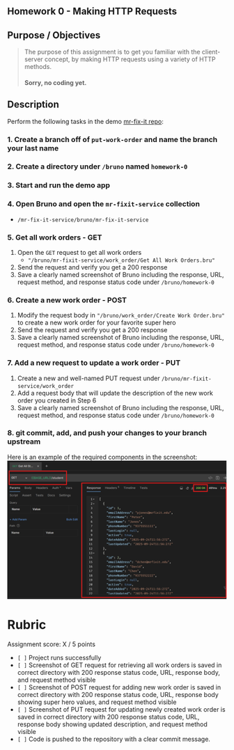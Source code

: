 ## Homework 0 - Making HTTP Requests

## Purpose / Objectives
> The purpose of this assignment is to get you familiar with the client-server concept, by making HTTP requests using a variety of HTTP methods.
> #### Sorry, no coding yet.

## Description

Perform the following tasks in the demo [mr-fix-it repo](https://github.com/WSU-kduncan/mr-fixit-service):

### 1. Create a branch off of `put-work-order` and name the branch your last name

### 2. Create a directory under `/bruno` named `homework-0`

### 3. Start and run the demo app

### 4. Open Bruno and open the `mr-fixit-service` collection
- `/mr-fix-it-service/bruno/mr-fix-it-service`

### 5. Get all work orders - GET
1. Open the `GET` request to get all work orders
    - `"/bruno/mr-fixit-service/work_order/Get All Work Orders.bru"`
2. Send the request and verify you get a 200 response
3. Save a clearly named screenshot of Bruno including the response, URL, request method, and response status code under `/bruno/homework-0`

### 6. Create a new work order - POST
1. Modify the request body in `"/bruno/work_order/Create Work Order.bru"` to create a new work order for your favorite super hero
2. Send the request and verify you get a 200 response
3. Save a clearly named screenshot of Bruno including the response, URL, request method, and response status code under `/bruno/homework-0`

### 7. Add a new request to update a work order - PUT
1. Create a new and well-named PUT request under `/bruno/mr-fixit-service/work_order`
2. Add a request body that will update the description of the new work order you created in Step 6
3. Save a clearly named screenshot of Bruno including the response, URL, request method, and response status code under `/bruno/homework-0`

### 8. git commit, add, and push your changes to your branch upstream
    

Here is an example of the required components in the screenshot:
![homework-screenshot-example.png](assets/homework-screenshot-example.png)


# Rubric

Assignment score: X / 5 points

-   `[ ]` Project runs successfully
-   `[ ]` Screenshot of GET request for retrieving all work orders is saved in correct directory with 200 response status code, URL, response body, and request method visible
-   `[ ]` Screenshot of POST request for adding new work order is saved in correct directory with 200 response status code, URL, response body showing super hero values, and request method visible
-   `[ ]` Screenshot of PUT request for updating newly created work order is saved in correct directory with 200 response status code, URL, response body showing updated description, and request method visible
-   `[ ]` Code is pushed to the repository with a clear commit message.
